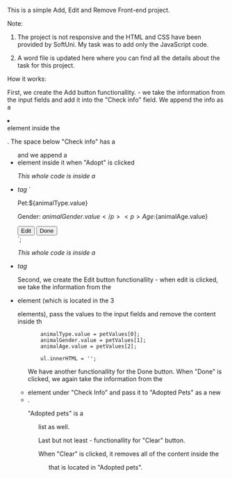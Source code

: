 This is a simple Add, Edit and Remove Front-end project.

Note: 

1. The project is not responsive and the HTML and CSS have been provided by SoftUni.
My task was to add only the JavaScript code.

2. A word file is updated here where you can find all the details about the task for this project.

How it works: 

First,  we create the Add button functionallity. - we take the information from the input fields and add it into the "Check info" field.
We append the info as a <li></li> element inside the <ul> </ul>. 
The space below "Check info" has a <ul> and we append a <li> element inside it when "Adopt" is clicked  

*This whole code is inside a <li> tag*
  `<article>
    <p>Pet:${animalType.value}</p>
    <p>Gender: ${animalGender.value}</p>
    <p>Age:${animalAge.value}</p>
  </article>
  <div class="buttons">
    <button class="edit-btn">Edit</button>
    <button class="done-btn">Done</button>
  </div>`;

  *This whole code is inside a <li> tag*


Second, we create the Edit button functionallity - when edit is clicked, 
we take the information from the <li> element (which is located in the 3 <p> elements), 
pass the values to the input fields and remove the content inside th <ul> 

        animalType.value = petValues[0];
        animalGender.value = petValues[1];
        animalAge.value = petValues[2];

        ul.innerHTML = '';

We have another functionallity for the Done button.
When "Done" is clicked, we again take the information from the <li> element under "Check Info" and pass it to "Adopted Pets" as a new <li>.

"Adopted pets" is a <ul> list as well.

Last but not least - functionallity for "Clear" button. 

When "Clear" is clicked, it removes all of the content inside the <ul> that is located in "Adopted pets".




